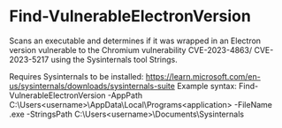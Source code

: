 # Find-VulnerableElectronVersion
Scans an executable and determines if it was wrapped in an Electron version vulnerable to the Chromium vulnerability CVE-2023-4863/ CVE-2023-5217 using the Sysinternals tool Strings.

Requires Sysinternals to be installed: https://learn.microsoft.com/en-us/sysinternals/downloads/sysinternals-suite
Example syntax: Find-VulnerableElectronVersion -AppPath C:\Users\<username>\AppData\Local\Programs\<application> -FileName <application>.exe -StringsPath C:\Users\<username>\Documents\Sysinternals
